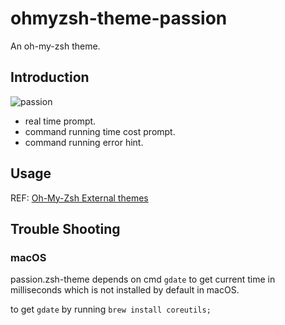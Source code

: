# ohmyzsh-theme-passion

An oh-my-zsh theme.

## Introduction

![passion](https://raw.githubusercontent.com/ChesterYue/ohmyzsh-theme-passion/master/passion.gif)

* real time prompt.
* command running time cost prompt.
* command running error hint.

## Usage

REF: [Oh-My-Zsh External themes](https://github.com/ohmyzsh/ohmyzsh/wiki/External-themes)

## Trouble Shooting

### macOS

passion.zsh-theme depends on cmd ```gdate``` to get current time in milliseconds which is not installed by default in macOS.

to get ```gdate``` by running ```brew install coreutils;```

